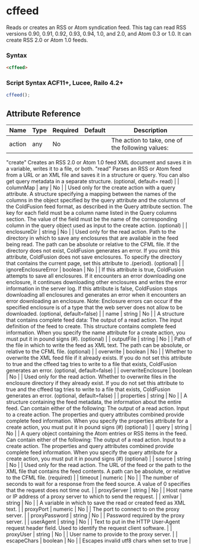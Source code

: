 # cffeed

Reads or creates an RSS or Atom syndication feed.
 This tag can read RSS versions 0.90, 0.91, 0.92, 0.93, 0.94, 1.0, and 2.0, and Atom 0.3 or 1.0.
 It can create RSS 2.0 or Atom 1.0 feeds.

### Syntax

```html
<cffeed>
```

### Script Syntax ACF11+, Lucee, Railo 4.2+

```javascript
cffeed();
```

## Attribute Reference

| Name | Type | Required | Default | Description |
| --- | --- | --- | --- | --- |
| action | any | No |  | The action to take, one of the following values:
 "create" Creates an RSS 2.0 or Atom 1.0 feed XML document and saves it in a variable, writes it to a file, or both.
 "read" Parses an RSS or Atom feed from a URL or an XML file and saves it in a structure or query.
 You can also get query metadata in a separate structure. (optional, default= read) |
| columnMap | any | No |  | Used only for the create action with a query attribute.
 A structure specifying a mapping between the names of the columns in the object specified by the query attribute
 and the columns of the ColdFusion feed format, as described in the Query attribute section.
 The key for each field must be a column name listed in the Query columns section. The value of the field must be
 the name of the corresponding column in the query object used as input to the create action. (optional) |
| enclosureDir | string | No |  | Used only for the read action.
 Path to the directory in which to save any enclosures that are available in the feed being read.
 The path can be absolute or relative to the CFML file.
 If the directory does not exist, ColdFusion generates an error.
 If you omit this attribute, ColdFusion does not save enclosures.
 To specify the directory that contains the current page, set this attribute to .(period). (optional) |
| ignoreEnclosureError | boolean | No |  | If this attribute is true, ColdFusion attempts to save all enclosures.
 If it encounters an error downloading one enclosure, it continues downloading other enclosures and writes the
 error information in the server log.
 If this attribute is false, ColdFusion stops downloading all enclosures and generates an error when it encounters
 an error downloading an enclosure.
 Note: Enclosure errors can occur if the specified enclosure is of a type that the web server does not allow to be
 downloaded. (optional, default=false) |
| name | string | No |  | A structure that contains complete feed data:
 The output of a read action.
 The input definition of the feed to create.
 This structure contains complete feed information.
 When you specify the name attribute for a create action, you must put it in pound signs (#). (optional) |
| outputFile | string | No |  | Path of the file in which to write the feed as XML text.
 The path can be absolute, or relative to the CFML file. (optional) |
| overwrite | boolean | No |  | Whether to overwrite the XML feed file if it already exists.
 If you do not set this attribute to true and the cffeed tag tries to write to a file that exists, ColdFusion
 generates an error. (optional, default=false) |
| overwriteEnclosure | boolean | No |  | Used only for the read action.
 Whether to overwrite files in the enclosure directory if they already exist.
 If you do not set this attribute to true and the cffeed tag tries to write to a file that exists, ColdFusion
 generates an error. (optional, default=false) |
| properties | string | No |  | A structure containing the feed metadata, the information about the entire feed.
 Can contain either of the following:
 The output of a read action.
 Input to a create action.
 The properties and query attributes combined provide complete feed information.
 When you specify the properties attribute for a create action, you must put it in pound signs (#) (optional) |
| query | string | No |  | A query object containing the Atom entries or RSS items in the feed. Can contain either of the following:
 The output of a read action.
 Input to a create action.
 The properties and query attributes combined provide complete feed information.
 When you specify the query attribute for a create action, you must put it in pound signs (#) (optional) |
| source | string | No |  | Used only for the read action.
 The URL of the feed or the path to the XML file that contains the feed contents.
 A path can be absolute, or relative to the CFML file. (required) |
| timeout | numeric | No |  | The number of seconds to wait for a response from the feed source. A value of 0 specifies that the request does not time out. |
| proxyServer | string | No |  | Host name or IP address of a proxy server to which to send the request. |
| xmlvar | string | No |  | A variable in which to save the read or created feed as XML text. |
| proxyPort | numeric | No |  | The port to connect to on the proxy server. |
| proxyPassword | string | No |  | Password required by the proxy server. |
| userAgent | string | No |  | Text to put in the HTTP User-Agent request header field. Used to identify the request client software. |
| proxyUser | string | No |  | User name to provide to the proxy server. |
| escapeChars | boolean | No |  | Escapes invalid utf8 chars when set to true |
